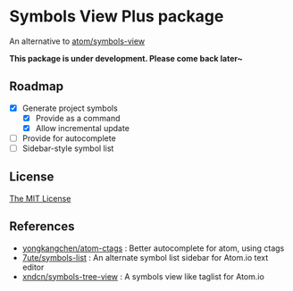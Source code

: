 # Symbols View Plus package

An alternative to [atom/symbols-view](https://github.com/atom/symbols-view)

**This package is under development. Please come back later~**

## Roadmap

- [x] Generate project symbols
  - [x] Provide as a command
  - [x] Allow incremental update
- [ ] Provide for autocomplete
- [ ] Sidebar-style symbol list

## License

[The MIT License](https://github.com/aidistan/atom-symbols-view-plus/blob/master/LICENSE.md)

## References

- [yongkangchen/atom-ctags](https://github.com/yongkangchen/atom-ctags) : Better autocomplete for atom, using ctags
- [7ute/symbols-list](https://github.com/7ute/symbols-list) : An alternate symbol list sidebar for Atom.io text editor
- [xndcn/symbols-tree-view](https://github.com/xndcn/symbols-tree-view) : A symbols view like taglist for Atom.io
